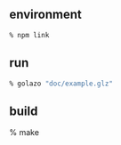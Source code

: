 
## environment

```zsh
% npm link
```

## run

```zsh
% golazo "doc/example.glz"
```

## build
% make
